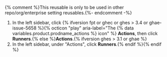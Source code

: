 {% comment %}This reusable is only to be used in other repo/org/enterprise setting reusables.{%- endcomment -%}
1. In the left sidebar, click {% ifversion fpt or ghec or ghes > 3.4 or ghae-issue-5658 %}{% octicon "play" aria-label="The {% data variables.product.prodname_actions %} icon" %} **Actions**, then click **Runners**.{% else %}**Actions**.{% ifversion ghes > 3.1 or ghae %}
1. In the left sidebar, under "Actions", click **Runners**.{% endif %}{% endif %}